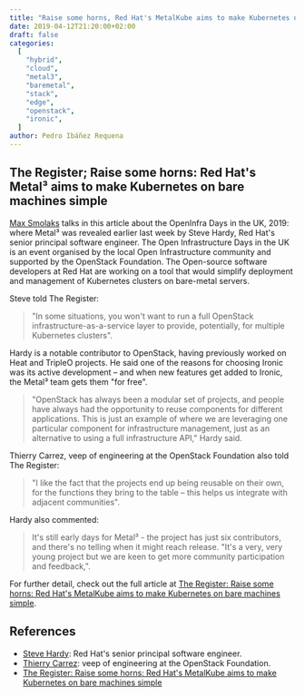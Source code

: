 ```yaml
---
title: "Raise some horns, Red Hat's MetalKube aims to make Kubernetes on bare machines simple"
date: 2019-04-12T21:20:00+02:00
draft: false
categories:
  [
    "hybrid",
    "cloud",
    "metal3",
    "baremetal",
    "stack",
    "edge",
    "openstack",
    "ironic",
  ]
author: Pedro Ibáñez Requena
---
```


## The Register; Raise some horns: Red Hat's Metal³ aims to make Kubernetes on bare machines simple

[Max Smolaks](https://www.theregister.co.uk/Author/Max-Smolaks) talks in this article about the OpenInfra Days in the UK, 2019: where Metal³ was revealed earlier last week by Steve Hardy, Red Hat's senior principal software engineer. The Open Infrastructure Days in the UK is an event organised by the local Open Infrastructure community and supported by the OpenStack Foundation.
The Open-source software developers at Red Hat are working on a tool that would simplify deployment and management of Kubernetes clusters on bare-metal servers.

Steve told The Register:

> "In some situations, you won't want to run a full OpenStack infrastructure-as-a-service layer to provide, potentially, for multiple Kubernetes clusters".

Hardy is a notable contributor to OpenStack, having previously worked on Heat and TripleO projects. He said one of the reasons for choosing Ironic was its active development – and when new features get added to Ironic, the Metal³ team gets them "for free".

> "OpenStack has always been a modular set of projects, and people have always had the opportunity to reuse components for different applications. This is just an example of where we are leveraging one particular component for infrastructure management, just as an alternative to using a full infrastructure API," Hardy said.

Thierry Carrez, veep of engineering at the OpenStack Foundation also told The Register:

> "I like the fact that the projects end up being reusable on their own, for the functions they bring to the table – this helps us integrate with adjacent communities".

Hardy also commented:

> It's still early days for Metal³ - the project has just six contributors, and there's no telling when it might reach release. "It's a very, very young project but we are keen to get more community participation and feedback,".

For further detail, check out the full article at [The Register: Raise some horns: Red Hat's MetalKube aims to make Kubernetes on bare machines simple](https://www.theregister.co.uk/2019/04/05/red_hat_metalkubel/).

## References

- [Steve Hardy](https://hardysteven.blogspot.com): Red Hat's senior principal software engineer.
- [Thierry Carrez](https://ttx.re/): veep of engineering at the OpenStack Foundation.
- [The Register: Raise some horns: Red Hat's MetalKube aims to make Kubernetes on bare machines simple](https://www.theregister.co.uk/2019/04/05/red_hat_metalkubel/)

